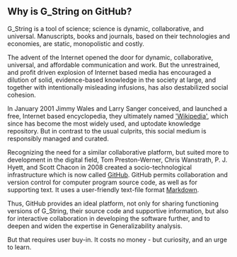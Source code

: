 ## Why is G_String on GitHub? 
G_String is a tool of science; science is dynamic, collaborative, and universal. Manuscripts, books and journals, based on their technologies and economies, are static, monopolistic and costly.

The advent of the Internet opened the door for dynamic, collaborative, universal, and affordable communication and work. But the unrestrained, and profit driven explosion of Internet based media has encouraged a dilution of solid, evidence-based knowledge in the society at large, and together with intentionally misleading infusions, has also destabilized social cohesion.

In January 2001 Jimmy Wales and Larry Sanger conceived, and launched a free, Internet based encyclopedia, they ultimately named ['Wikipedia'](https://en.wikipedia.org/wiki/Wikipedia:About), which since has become the most widely used, and uptodate knowledge repository. But in contrast to the usual culprits, this social medium is responsibly managed and curated.

Recognizing the need for a similar collaborative platform, but suited more to development in the digital field, Tom Preston-Werner, Chris Wanstrath, P. J. Hyett, and 
Scott Chacon in 2008 created a socio-technological infrastructure which is now called [GitHub](https://github.com/about). GitHub permits collaboration and version control for computer program source code, as well as for supporting text. It uses a user-friendly text-file format [Markdown](https://www.markdownguide.org/getting-started/).

Thus, GitHub provides an ideal platform, not only for sharing functioning versions of G_String, their source code and supportive information, but also for interactive collaboration in developing the software further, and to deepen and widen the expertise in Generalizability analysis.

But that requires user buy-in. It costs no money - but curiosity, and an urge to learn.

